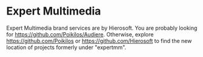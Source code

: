 # Expert Multimedia
Expert Multimedia brand services are by Hierosoft. You are probably looking for https://github.com/Poikilos/Audiere. Otherwise, explore https://github.com/Poikilos or https://github.com/Hierosoft to find the new location of projects formerly under "expertmm".
